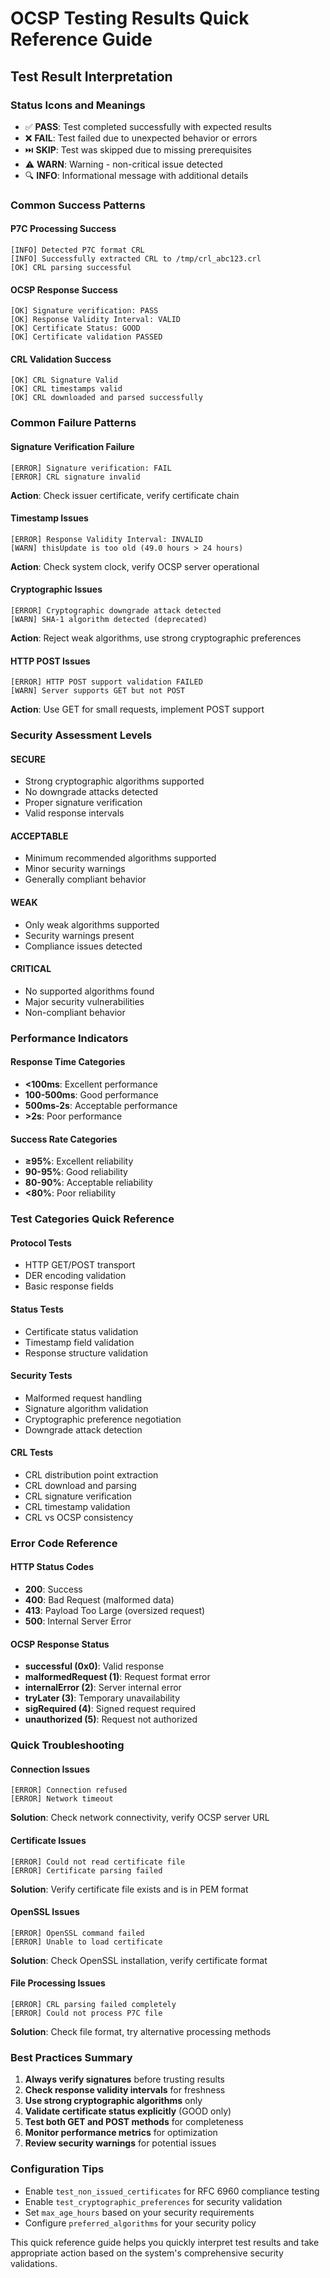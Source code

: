 # OCSP Testing Results Quick Reference Guide

## Test Result Interpretation

### Status Icons and Meanings
- ✅ **PASS**: Test completed successfully with expected results
- ❌ **FAIL**: Test failed due to unexpected behavior or errors  
- ⏭️ **SKIP**: Test was skipped due to missing prerequisites
- ⚠️ **WARN**: Warning - non-critical issue detected
- 🔍 **INFO**: Informational message with additional details

### Common Success Patterns

#### P7C Processing Success
```
[INFO] Detected P7C format CRL
[INFO] Successfully extracted CRL to /tmp/crl_abc123.crl
[OK] CRL parsing successful
```

#### OCSP Response Success
```
[OK] Signature verification: PASS
[OK] Response Validity Interval: VALID
[OK] Certificate Status: GOOD
[OK] Certificate validation PASSED
```

#### CRL Validation Success
```
[OK] CRL Signature Valid
[OK] CRL timestamps valid
[OK] CRL downloaded and parsed successfully
```

### Common Failure Patterns

#### Signature Verification Failure
```
[ERROR] Signature verification: FAIL
[ERROR] CRL signature invalid
```
**Action**: Check issuer certificate, verify certificate chain

#### Timestamp Issues
```
[ERROR] Response Validity Interval: INVALID
[WARN] thisUpdate is too old (49.0 hours > 24 hours)
```
**Action**: Check system clock, verify OCSP server operational

#### Cryptographic Issues
```
[ERROR] Cryptographic downgrade attack detected
[WARN] SHA-1 algorithm detected (deprecated)
```
**Action**: Reject weak algorithms, use strong cryptographic preferences

#### HTTP POST Issues
```
[ERROR] HTTP POST support validation FAILED
[WARN] Server supports GET but not POST
```
**Action**: Use GET for small requests, implement POST support

### Security Assessment Levels

#### SECURE
- Strong cryptographic algorithms supported
- No downgrade attacks detected
- Proper signature verification
- Valid response intervals

#### ACCEPTABLE  
- Minimum recommended algorithms supported
- Minor security warnings
- Generally compliant behavior

#### WEAK
- Only weak algorithms supported
- Security warnings present
- Compliance issues detected

#### CRITICAL
- No supported algorithms found
- Major security vulnerabilities
- Non-compliant behavior

### Performance Indicators

#### Response Time Categories
- **<100ms**: Excellent performance
- **100-500ms**: Good performance  
- **500ms-2s**: Acceptable performance
- **>2s**: Poor performance

#### Success Rate Categories
- **≥95%**: Excellent reliability
- **90-95%**: Good reliability
- **80-90%**: Acceptable reliability
- **<80%**: Poor reliability

### Test Categories Quick Reference

#### Protocol Tests
- HTTP GET/POST transport
- DER encoding validation
- Basic response fields

#### Status Tests  
- Certificate status validation
- Timestamp field validation
- Response structure validation

#### Security Tests
- Malformed request handling
- Signature algorithm validation
- Cryptographic preference negotiation
- Downgrade attack detection

#### CRL Tests
- CRL distribution point extraction
- CRL download and parsing
- CRL signature verification
- CRL timestamp validation
- CRL vs OCSP consistency

### Error Code Reference

#### HTTP Status Codes
- **200**: Success
- **400**: Bad Request (malformed data)
- **413**: Payload Too Large (oversized request)
- **500**: Internal Server Error

#### OCSP Response Status
- **successful (0x0)**: Valid response
- **malformedRequest (1)**: Request format error
- **internalError (2)**: Server internal error
- **tryLater (3)**: Temporary unavailability
- **sigRequired (4)**: Signed request required
- **unauthorized (5)**: Request not authorized

### Quick Troubleshooting

#### Connection Issues
```
[ERROR] Connection refused
[ERROR] Network timeout
```
**Solution**: Check network connectivity, verify OCSP server URL

#### Certificate Issues
```
[ERROR] Could not read certificate file
[ERROR] Certificate parsing failed
```
**Solution**: Verify certificate file exists and is in PEM format

#### OpenSSL Issues
```
[ERROR] OpenSSL command failed
[ERROR] Unable to load certificate
```
**Solution**: Check OpenSSL installation, verify certificate format

#### File Processing Issues
```
[ERROR] CRL parsing failed completely
[ERROR] Could not process P7C file
```
**Solution**: Check file format, try alternative processing methods

### Best Practices Summary

1. **Always verify signatures** before trusting results
2. **Check response validity intervals** for freshness
3. **Use strong cryptographic algorithms** only
4. **Validate certificate status explicitly** (GOOD only)
5. **Test both GET and POST methods** for completeness
6. **Monitor performance metrics** for optimization
7. **Review security warnings** for potential issues

### Configuration Tips

- Enable `test_non_issued_certificates` for RFC 6960 compliance testing
- Enable `test_cryptographic_preferences` for security validation
- Set `max_age_hours` based on your security requirements
- Configure `preferred_algorithms` for your security policy

This quick reference guide helps you quickly interpret test results and take appropriate action based on the system's comprehensive security validations.
